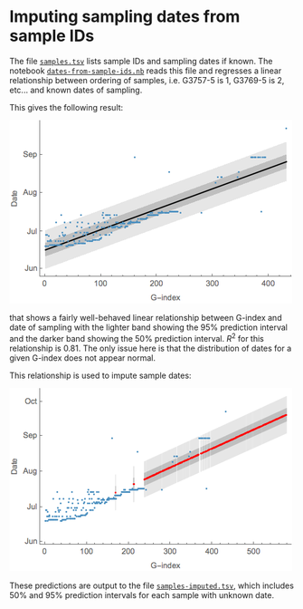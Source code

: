 # Imputing sampling dates from sample IDs

The file [`samples.tsv`](samples.tsv) lists sample IDs and sampling dates if known. The notebook [`dates-from-sample-ids.nb`](dates-from-sample-ids.nb) reads this file and regresses a linear relationship between ordering of samples, i.e. G3757-5 is 1, G3769-5 is 2, etc... and known dates of sampling.

This gives the following result:

![](regression.png)

that shows a fairly well-behaved linear relationship between G-index and date of sampling with the lighter band showing the 95% prediction interval and the darker band showing the 50% prediction interval. *R*<sup>2</sup> for this relationship is 0.81. The only issue here is that the distribution of dates for a given G-index does not appear normal. 

This relationship is used to impute sample dates:

![](prediction.png)

These predictions are output to the file [`samples-imputed.tsv`](samples-imputed.tsv), which includes 50% and 95% prediction intervals for each sample with unknown date.
